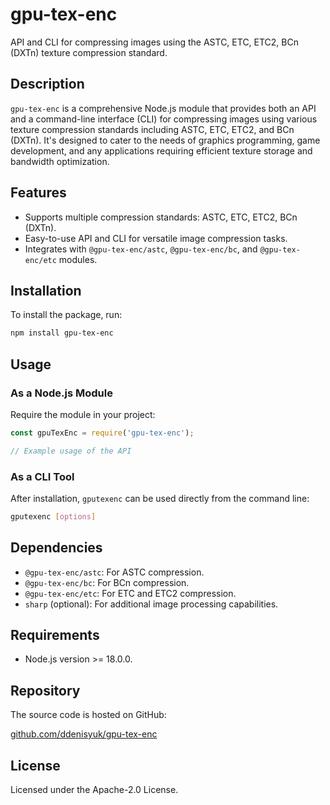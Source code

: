 # gpu-tex-enc

API and CLI for compressing images using the ASTC, ETC, ETC2, BCn (DXTn) texture compression standard.

## Description

`gpu-tex-enc` is a comprehensive Node.js module that provides both an API and a command-line interface (CLI) for compressing images using various texture compression standards including ASTC, ETC, ETC2, and BCn (DXTn). It's designed to cater to the needs of graphics programming, game development, and any applications requiring efficient texture storage and bandwidth optimization.

## Features

- Supports multiple compression standards: ASTC, ETC, ETC2, BCn (DXTn).
- Easy-to-use API and CLI for versatile image compression tasks.
- Integrates with `@gpu-tex-enc/astc`, `@gpu-tex-enc/bc`, and `@gpu-tex-enc/etc` modules.

## Installation

To install the package, run:

```bash
npm install gpu-tex-enc
```

## Usage

### As a Node.js Module

Require the module in your project:

```javascript
const gpuTexEnc = require('gpu-tex-enc');

// Example usage of the API
```

### As a CLI Tool

After installation, `gputexenc` can be used directly from the command line:

```bash
gputexenc [options]
```

## Dependencies

- `@gpu-tex-enc/astc`: For ASTC compression.
- `@gpu-tex-enc/bc`: For BCn compression.
- `@gpu-tex-enc/etc`: For ETC and ETC2 compression.
- `sharp` (optional): For additional image processing capabilities.

## Requirements

- Node.js version >= 18.0.0.

## Repository

The source code is hosted on GitHub:

[github.com/ddenisyuk/gpu-tex-enc](https://github.com/ddenisyuk/gpu-tex-enc)

## License

Licensed under the Apache-2.0 License.
